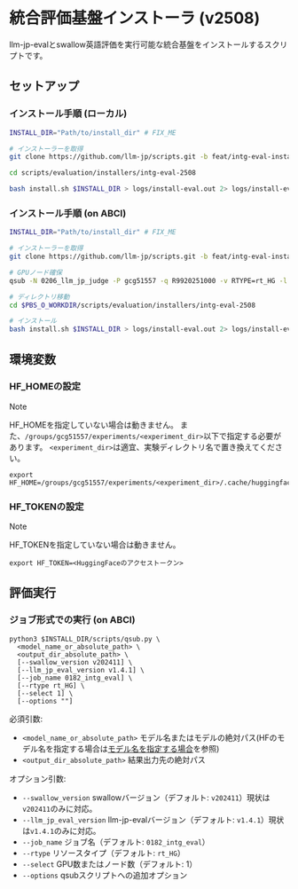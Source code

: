# 統合評価基盤インストーラ (v2508)

llm-jp-evalとswallow英語評価を実行可能な統合基盤をインストールするスクリプトです。

## セットアップ

### インストール手順 (ローカル)

```bash
INSTALL_DIR="Path/to/install_dir" # FIX_ME

# インストーラーを取得
git clone https://github.com/llm-jp/scripts.git -b feat/intg-eval-installer

cd scripts/evaluation/installers/intg-eval-2508

bash install.sh $INSTALL_DIR > logs/install-eval.out 2> logs/install-eval.err
```

### インストール手順 (on ABCI)

```bash
INSTALL_DIR="Path/to/install_dir" # FIX_ME

# インストーラーを取得
git clone https://github.com/llm-jp/scripts.git -b feat/intg-eval-installer

# GPUノード確保
qsub -N 0206_llm_jp_judge -P gcg51557 -q R9920251000 -v RTYPE=rt_HG -l select=1 -l walltime=3:00:00 -I

# ディレクトリ移動
cd $PBS_O_WORKDIR/scripts/evaluation/installers/intg-eval-2508

# インストール
bash install.sh $INSTALL_DIR > logs/install-eval.out 2> logs/install-eval.err
```

## 環境変数

### HF_HOMEの設定

> [!NOTE]
> HF_HOMEを指定していない場合は動きません。
> また、`/groups/gcg51557/experiments/<experiment_dir>`以下で指定する必要があります。
> `<experiment_dir>`は適宜、実験ディレクトリ名で置き換えてください。

```
export HF_HOME=/groups/gcg51557/experiments/<experiment_dir>/.cache/huggingface
```

### HF_TOKENの設定

> [!NOTE]
> HF_TOKENを指定していない場合は動きません。

```
export HF_TOKEN=<HuggingFaceのアクセストークン>
```

## 評価実行

### ジョブ形式での実行 (on ABCI)

```
python3 $INSTALL_DIR/scripts/qsub.py \
  <model_name_or_absolute_path> \
  <output_dir_absolute_path> \
  [--swallow_version v202411] \
  [--llm_jp_eval_version v1.4.1] \
  [--job_name 0182_intg_eval] \
  [--rtype rt_HG] \
  [--select 1] \
  [--options ""]
```

必須引数:
- `<model_name_or_absolute_path>` モデル名またはモデルの絶対パス(HFのモデル名を指定する場合は[モデル名を指定する場合](##モデル名を指定する場合)を参照)
- `<output_dir_absolute_path>` 結果出力先の絶対パス

オプション引数:
- `--swallow_version` swallowバージョン（デフォルト: `v202411`）現状は`v202411`のみに対応。
- `--llm_jp_eval_version` llm-jp-evalバージョン（デフォルト: `v1.4.1`）現状は`v1.4.1`のみに対応。
- `--job_name` ジョブ名（デフォルト: `0182_intg_eval`）
- `--rtype` リソースタイプ（デフォルト: `rt_HG`）
- `--select` GPU数またはノード数（デフォルト: 1）
- `--options` qsubスクリプトへの追加オプション

